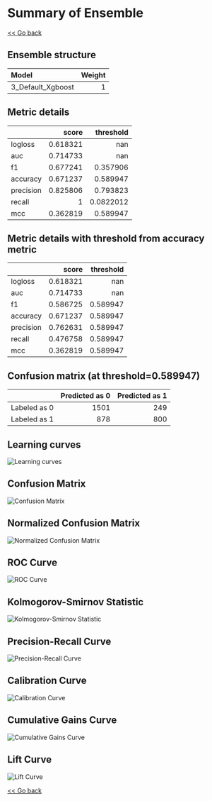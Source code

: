# Summary of Ensemble

[<< Go back](../README.md)

## Ensemble structure

| Model             |   Weight |
|:------------------|---------:|
| 3_Default_Xgboost |        1 |

## Metric details

|           |    score |   threshold |
|:----------|---------:|------------:|
| logloss   | 0.618321 | nan         |
| auc       | 0.714733 | nan         |
| f1        | 0.677241 |   0.357906  |
| accuracy  | 0.671237 |   0.589947  |
| precision | 0.825806 |   0.793823  |
| recall    | 1        |   0.0822012 |
| mcc       | 0.362819 |   0.589947  |

## Metric details with threshold from accuracy metric

|           |    score |   threshold |
|:----------|---------:|------------:|
| logloss   | 0.618321 |  nan        |
| auc       | 0.714733 |  nan        |
| f1        | 0.586725 |    0.589947 |
| accuracy  | 0.671237 |    0.589947 |
| precision | 0.762631 |    0.589947 |
| recall    | 0.476758 |    0.589947 |
| mcc       | 0.362819 |    0.589947 |

## Confusion matrix (at threshold=0.589947)

|              |   Predicted as 0 |   Predicted as 1 |
|:-------------|-----------------:|-----------------:|
| Labeled as 0 |             1501 |              249 |
| Labeled as 1 |              878 |              800 |

## Learning curves

![Learning curves](learning_curves.png)

## Confusion Matrix

![Confusion Matrix](confusion_matrix.png)

## Normalized Confusion Matrix

![Normalized Confusion Matrix](confusion_matrix_normalized.png)

## ROC Curve

![ROC Curve](roc_curve.png)

## Kolmogorov-Smirnov Statistic

![Kolmogorov-Smirnov Statistic](ks_statistic.png)

## Precision-Recall Curve

![Precision-Recall Curve](precision_recall_curve.png)

## Calibration Curve

![Calibration Curve](calibration_curve_curve.png)

## Cumulative Gains Curve

![Cumulative Gains Curve](cumulative_gains_curve.png)

## Lift Curve

![Lift Curve](lift_curve.png)

[<< Go back](../README.md)
